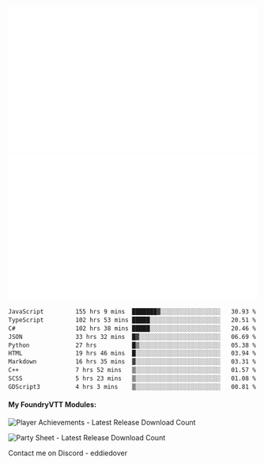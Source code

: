 
![](https://raw.githubusercontent.com/eddiedover/ghstats/master/generated/overview.svg)
![](https://raw.githubusercontent.com/eddiedover/ghstats/master/generated/languages.svg)

<!--START_SECTION:waka-->

```txt
JavaScript         155 hrs 9 mins  ███████▓░░░░░░░░░░░░░░░░░   30.93 %
TypeScript         102 hrs 53 mins █████░░░░░░░░░░░░░░░░░░░░   20.51 %
C#                 102 hrs 38 mins █████░░░░░░░░░░░░░░░░░░░░   20.46 %
JSON               33 hrs 32 mins  █▓░░░░░░░░░░░░░░░░░░░░░░░   06.69 %
Python             27 hrs          █▒░░░░░░░░░░░░░░░░░░░░░░░   05.38 %
HTML               19 hrs 46 mins  █░░░░░░░░░░░░░░░░░░░░░░░░   03.94 %
Markdown           16 hrs 35 mins  ▓░░░░░░░░░░░░░░░░░░░░░░░░   03.31 %
C++                7 hrs 52 mins   ▒░░░░░░░░░░░░░░░░░░░░░░░░   01.57 %
SCSS               5 hrs 23 mins   ▒░░░░░░░░░░░░░░░░░░░░░░░░   01.08 %
GDScript3          4 hrs 3 mins    ▒░░░░░░░░░░░░░░░░░░░░░░░░   00.81 %
```

<!--END_SECTION:waka-->

#### My FoundryVTT Modules:

  ![Player Achievements - Latest Release Download Count](https://img.shields.io/badge/dynamic/json?label=Player%20Achievements%20-%20Downloads@latest&query=assets%5B1%5D.download_count&url=https%3A%2F%2Fapi.github.com%2Frepos%2FEddieDover%2Ffvtt-player-achievements%2Freleases%2Flatest)

  ![Party Sheet - Latest Release Download Count](https://img.shields.io/badge/dynamic/json?label=Party%20Sheet%20-%20Downloads@latest&query=assets%5B1%5D.download_count&url=https%3A%2F%2Fapi.github.com%2Frepos%2FEddieDover%2Ffvtt-party-sheet%2Freleases%2Flatest)

<a rel="me" href="https://techhub.social/@EddieDover"></a>

Contact me on Discord - eddiedover

